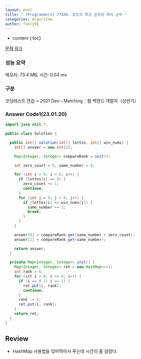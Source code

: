 ```yaml
---
layout: post
title: " [Programmers] 77484. 로또의 최고 순위와 최저 순위 "
categories: Algorithm
author: fancy96
---
```

* content
{:toc}

[문제 링크](https://school.programmers.co.kr/learn/courses/30/lessons/77484)

### 성능 요약

메모리: 73.4 MB, 시간: 0.04 ms

### 구분

코딩테스트 연습 > 2021 Dev－Matching：웹 백엔드 개발자（상반기）

### Answer Code1(23.01.20)

```java
import java.util.*;

public class Solution {

  public int[] solution(int[] lottos, int[] win_nums) {
    int[] answer = new int[2];

    Map<Integer, Integer> compareRank = init();

    int zero_count = 0, same_number = 0;

    for (int i = 0; i < 6; i++) {
      if (lottos[i] == 0) {
        zero_count += 1;
        continue;
      }
      for (int j = 0; j < 6; j++) {
        if (lottos[i] == win_nums[j]) {
          same_number += 1;
          break;
        }
      }
    }

    answer[0] = compareRank.get(same_number + zero_count);
    answer[1] = compareRank.get(same_number);

    return answer;
  }

  private Map<Integer, Integer> init() {
    Map<Integer, Integer> ret = new HashMap<>();
    int rank = 6;
    for (int i = 0; i <= 6; i++) {
      if (i == 0 || i == 1) {
        ret.put(i, rank);
        continue;
      }
      rank -= 1;
      ret.put(i, rank);
    }
    return ret;
  }
}
```

## Review

* HashMap 사용법을 잊어먹어서 푸는데 시간이 좀 걸렸다.
